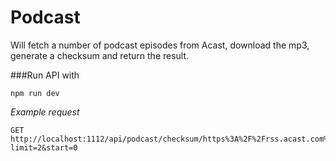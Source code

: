 # Podcast

Will fetch a number of podcast episodes from Acast, download the mp3, generate a checksum and return the result.

###Run API with

```
npm run dev
```

_Example request_

```
GET http://localhost:1112/api/podcast/checksum/https%3A%2F%2Frss.acast.com%2Fvarvet?limit=2&start=0
```
